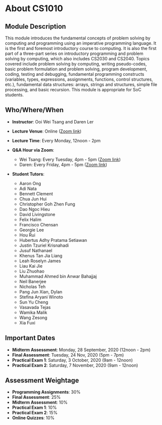# About CS1010

## Module Description

This module introduces the fundamental concepts of problem solving by computing and programming using an imperative programming language. It is the first and foremost introductory course to computing. It is also the first part of a three-part series on introductory programming and problem solving by computing, which also includes CS2030 and CS2040. Topics covered include problem solving by computing, writing pseudo-codes, basic problem formulation and problem solving, program development, coding, testing and debugging, fundamental programming constructs (variables, types, expressions, assignments, functions, control structures, etc.), fundamental data structures: arrays, strings and structures, simple file processing, and basic recursion. This module is appropriate for SoC students.

## Who/Where/When 

- **Instructor**: Ooi Wei Tsang and Daren Ler
- **Lecture Venue**: Online ([Zoom link](https://piazza.com/class/kdgunoizhic105?cid=7))
- **Lecture Time**: Every Monday, 12noon - 2pm
- **Q&A Hour via Zoom**: 
    - Wei Tsang: Every Tuesday, 4pm - 5pm ([Zoom link](https://piazza.com/class/kdgunoizhic105?cid=7))
    - Daren: Every Friday, 4pm - 5pm ([Zoom link](https://piazza.com/class/kdgunoizhic105?cid=7))
- **Student Tutors**:

    - Aaron Ong
    - Adi Nata
    - Bennett Clement
    - Chua Jun Hui
    - Christopher Goh Zhen Fung
    - Dao Ngoc Hieu 
    - David Livingstone
    - Felix Halim
    - Francisco Chensan
    - Georgie Lee
	- Hou Rui
    - Hubertus Adhy Pratama Setiawan
    - Justin Tzuriel Krisnahadi
    - Jusuf Nathanael
    - Khenus Tan Jia Liang
    - Leah Roselyn James
    - Liau Kai Jie
    - Liu Zhuohao
    - Muhammad Ahmed bin Anwar Bahajjaj
    - Neil Banerjee
    - Nicholas Teh
    - Pang Jun Xian, Dylan
    - Stefina Aryani Winoto 
    - Sun Yu Cheng
    - Vasavada Tejas 
    - Wamika Malik
    - Wang Zesong
    - Xia Fuxi

## Important Dates

- **Midterm Assessment**: Monday, 28 September, 2020 (12noon - 2pm)
- **Final Assessment**: Tuesday, 24 Nov, 2020 (5pm - 7pm)
- **Practical Exam 1**: Saturday, 3 October, 2020 (9am - 12noon)
- **Practical Exam 2**: Saturday, 7 November, 2020 (9am - 12noon)

## Assessment Weightage

- **Programming Assignments**: 30%
- **Final Assessment**: 25%
- **Midterm Assessment**: 10%
- **Practical Exam 1**: 10%
- **Practical Exam 2**: 15%
- **Online Quizzes**: 10%

